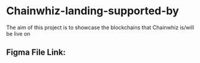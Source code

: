 # Chainwhiz-landing-supported-by

The aim of this project is to showcase the blockchains that Chainwhiz is/will be live on

## Figma File Link:

